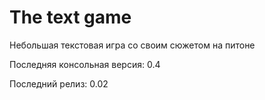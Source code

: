 # The text game

Небольшая текстовая игра со своим сюжетом на питоне

Последняя консольная версия: 0.4

Последний релиз: 0.02
